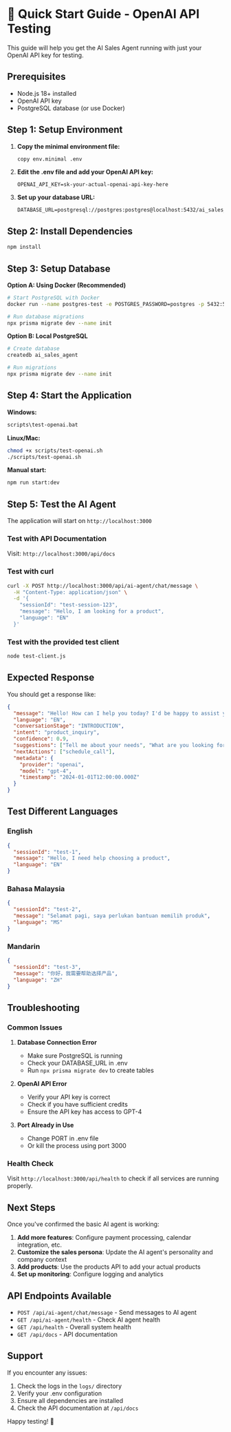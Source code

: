 # 🚀 Quick Start Guide - OpenAI API Testing

This guide will help you get the AI Sales Agent running with just your OpenAI API key for testing.

## Prerequisites

- Node.js 18+ installed
- OpenAI API key
- PostgreSQL database (or use Docker)

## Step 1: Setup Environment

1. **Copy the minimal environment file:**
   ```bash
   copy env.minimal .env
   ```

2. **Edit the .env file and add your OpenAI API key:**
   ```
   OPENAI_API_KEY=sk-your-actual-openai-api-key-here
   ```

3. **Set up your database URL:**
   ```
   DATABASE_URL=postgresql://postgres:postgres@localhost:5432/ai_sales_agent
   ```

## Step 2: Install Dependencies

```bash
npm install
```

## Step 3: Setup Database

**Option A: Using Docker (Recommended)**
```bash
# Start PostgreSQL with Docker
docker run --name postgres-test -e POSTGRES_PASSWORD=postgres -p 5432:5432 -d postgres:15

# Run database migrations
npx prisma migrate dev --name init
```

**Option B: Local PostgreSQL**
```bash
# Create database
createdb ai_sales_agent

# Run migrations
npx prisma migrate dev --name init
```

## Step 4: Start the Application

**Windows:**
```bash
scripts\test-openai.bat
```

**Linux/Mac:**
```bash
chmod +x scripts/test-openai.sh
./scripts/test-openai.sh
```

**Manual start:**
```bash
npm run start:dev
```

## Step 5: Test the AI Agent

The application will start on `http://localhost:3000`

### Test with API Documentation
Visit: `http://localhost:3000/api/docs`

### Test with curl
```bash
curl -X POST http://localhost:3000/api/ai-agent/chat/message \
  -H "Content-Type: application/json" \
  -d '{
    "sessionId": "test-session-123",
    "message": "Hello, I am looking for a product",
    "language": "EN"
  }'
```

### Test with the provided test client
```bash
node test-client.js
```

## Expected Response

You should get a response like:
```json
{
  "message": "Hello! How can I help you today? I'd be happy to assist you in finding the right product for your needs. Could you tell me a bit more about what you're looking for?",
  "language": "EN",
  "conversationStage": "INTRODUCTION",
  "intent": "product_inquiry",
  "confidence": 0.9,
  "suggestions": ["Tell me about your needs", "What are you looking for?"],
  "nextActions": ["schedule_call"],
  "metadata": {
    "provider": "openai",
    "model": "gpt-4",
    "timestamp": "2024-01-01T12:00:00.000Z"
  }
}
```

## Test Different Languages

### English
```json
{
  "sessionId": "test-1",
  "message": "Hello, I need help choosing a product",
  "language": "EN"
}
```

### Bahasa Malaysia
```json
{
  "sessionId": "test-2", 
  "message": "Selamat pagi, saya perlukan bantuan memilih produk",
  "language": "MS"
}
```

### Mandarin
```json
{
  "sessionId": "test-3",
  "message": "你好，我需要帮助选择产品",
  "language": "ZH"
}
```

## Troubleshooting

### Common Issues

1. **Database Connection Error**
   - Make sure PostgreSQL is running
   - Check your DATABASE_URL in .env
   - Run `npx prisma migrate dev` to create tables

2. **OpenAI API Error**
   - Verify your API key is correct
   - Check if you have sufficient credits
   - Ensure the API key has access to GPT-4

3. **Port Already in Use**
   - Change PORT in .env file
   - Or kill the process using port 3000

### Health Check

Visit `http://localhost:3000/api/health` to check if all services are running properly.

## Next Steps

Once you've confirmed the basic AI agent is working:

1. **Add more features**: Configure payment processing, calendar integration, etc.
2. **Customize the sales persona**: Update the AI agent's personality and company context
3. **Add products**: Use the products API to add your actual products
4. **Set up monitoring**: Configure logging and analytics

## API Endpoints Available

- `POST /api/ai-agent/chat/message` - Send messages to AI agent
- `GET /api/ai-agent/health` - Check AI agent health
- `GET /api/health` - Overall system health
- `GET /api/docs` - API documentation

## Support

If you encounter any issues:
1. Check the logs in the `logs/` directory
2. Verify your .env configuration
3. Ensure all dependencies are installed
4. Check the API documentation at `/api/docs`

Happy testing! 🎉
